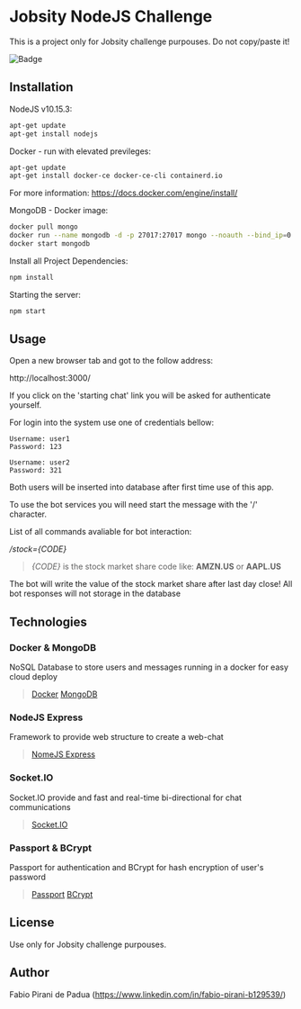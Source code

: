 # Jobsity NodeJS Challenge

This is a project only for Jobsity challenge purpouses. Do not copy/paste it!

![Badge](https://img.shields.io/badge/Jobsity-Challenge-%237159c1?style=for-the-badge&logo=ghost)

## Installation

NodeJS v10.15.3:

```bash
apt-get update
apt-get install nodejs
```

Docker - run with elevated previleges:
```bash
apt-get update
apt-get install docker-ce docker-ce-cli containerd.io
```
For more information: https://docs.docker.com/engine/install/

MongoDB - Docker image:
```bash
docker pull mongo
docker run --name mongodb -d -p 27017:27017 mongo --noauth --bind_ip=0.0.0.0
docker start mongodb
```

Install all Project Dependencies:
```bash
npm install
```

Starting the server:
```bash
npm start
```

## Usage

Open a new browser tab and got to the follow address:

http://localhost:3000/

If you click on the 'starting chat' link you will be asked for authenticate yourself.

For login into the system use one of credentials bellow:
```
Username: user1 
Password: 123

Username: user2 
Password: 321
```

Both users will be inserted into database after first time use of this app.

To use the bot services you will need start the message with the '/' character.

List of all commands avaliable for bot interaction:

*/stock={CODE}*
> *{CODE}* is the stock market share code like: **AMZN.US** or **AAPL.US**

The bot will write the value of the stock market share after last day close! All bot responses will not storage in the database

## Technologies

### Docker & MongoDB ###
NoSQL Database to store users and messages running in a docker for easy cloud deploy
> [Docker](https://www.docker.com/)
> [MongoDB](https://www.mongodb.com/2)

### NodeJS Express ###
Framework to provide web structure to create a web-chat
> [NomeJS Express](https://expressjs.com/)

### Socket.IO ###
Socket.IO provide and fast and real-time bi-directional for chat communications
> [Socket.IO](https://socket.io/)

### Passport & BCrypt ###
Passport for authentication and BCrypt for hash encryption of user's password
> [Passport](http://www.passportjs.org/)
> [BCrypt](http://www.passportjs.org/)

## License
Use only for Jobsity challenge purpouses.

## Author
Fabio Pirani de Padua (https://www.linkedin.com/in/fabio-pirani-b129539/)
